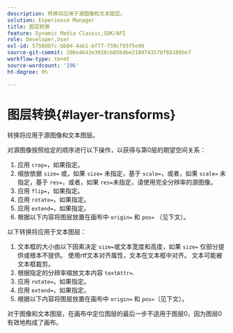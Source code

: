 ```yaml
---
description: 转换将应用于源图像和文本图层。
solution: Experience Manager
title: 图层转换
feature: Dynamic Media Classic,SDK/API
role: Developer,User
exl-id: 5758d07c-bb84-4ab1-bf77-f59cf93f5e90
source-git-commit: 206e4643e3926cb85b4be2189743578f88180be7
workflow-type: tm+mt
source-wordcount: '196'
ht-degree: 0%

---
```


# 图层转换{#layer-transforms}

转换将应用于源图像和文本图层。

对源图像按照给定的顺序进行以下操作，以获得与第0层的期望空间关系：

1. 应用 `crop=`，如果指定。
1. 缩放依据 `size=` 或，如果 `size=` 未指定，基于 `scale=`，或者，如果 `scale=` 未指定，基于 `res=`，或者，如果 `res=`未指定，请使用完全分辨率的源图像。
1. 应用 `flip=`，如果指定。
1. 应用 `rotate=`，如果指定。
1. 应用 `extend=`，如果指定。
1. 根据以下内容将图层放置在画布中 `origin=` 和 `pos=` （见下文）。

以下转换将应用于文本图层：

1. 文本框的大小由以下因素决定 `size=`或文本宽度和高度，如果 `size=` 仅部分提供或根本不提供。 使用rtf文本对齐属性，文本在文本框中对齐。 文本可能被文本框裁剪。
1. 根据指定的分辨率缩放文本内容 `textAttr=`.
1. 应用 `rotate=`，如果指定。
1. 应用 `extend=`，如果指定。
1. 根据以下内容将图层放置在画布中 `origin=` 和 `pos=`（见下文）。

对于图像和文本图层，在画布中定位图层的最后一步不适用于图层0，因为图层0有效地构成了画布。
